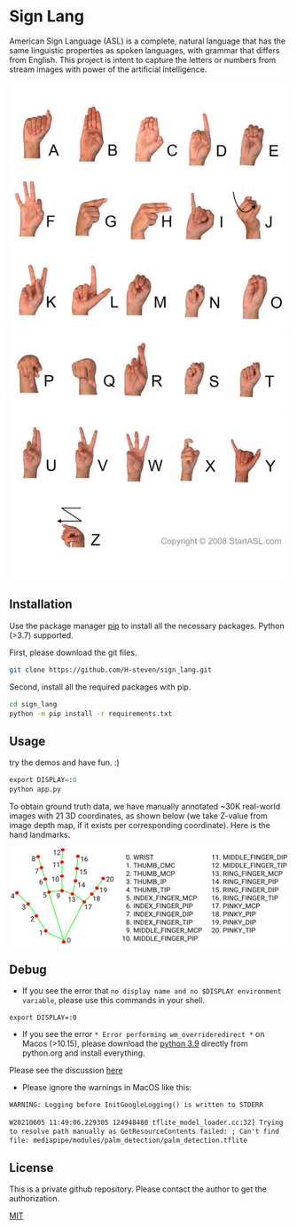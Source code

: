# Sign Lang

American Sign Language (ASL) is a complete, natural language that has the same linguistic properties as spoken languages, with grammar that differs from English. This project is intent to capture the letters or numbers from stream images with power of the artificial intelligence.

![Sign_lang](docs/sign_lang.png)

## Installation

Use the package manager [pip](https://pip.pypa.io/en/stable/) to install all the necessary packages.
Python (>3.7) supported.

First, please download the git files.

```bash
git clone https://github.com/H-steven/sign_lang.git
```

Second, install all the required packages with pip.

```bash
cd sign_lang
python -m pip install -r requirements.txt
```

## Usage

try the demos and have fun. :)

```python
export DISPLAY=:0
python app.py
```

To obtain ground truth data, we have manually annotated ~30K real-world images with 21 3D coordinates, as shown below (we take Z-value from image depth map, if it exists per corresponding coordinate). Here is the hand landmarks.

![hand_landmarks](docs/hand_landmarks.png)

## Debug

- If you see the error that `no display name and no $DISPLAY environment variable`, 
please use this commands in your shell.

```shell
export DISPLAY=:0
```

- If you see the error `* Error performing wm_overrideredirect *` on Macos (>10.15),
please download the [python 3.9](https://www.python.org/downloads/) directly from python.org and install everything.

Please see the discussion [here](https://github.com/PySimpleGUI/PySimpleGUI/issues/3972)

- Please ignore the warnings in MacOS like this:

```shell
WARNING: Logging before InitGoogleLogging() is written to STDERR

W20210605 11:49:06.229305 124948480 tflite_model_loader.cc:32] Trying to resolve path manually as GetResourceContents failed: ; Can't find file: mediapipe/modules/palm_detection/palm_detection.tflite
```

## License

This is a private github repository. Please contact the author to get the authorization.

[MIT](https://choosealicense.com/licenses/mit/)
